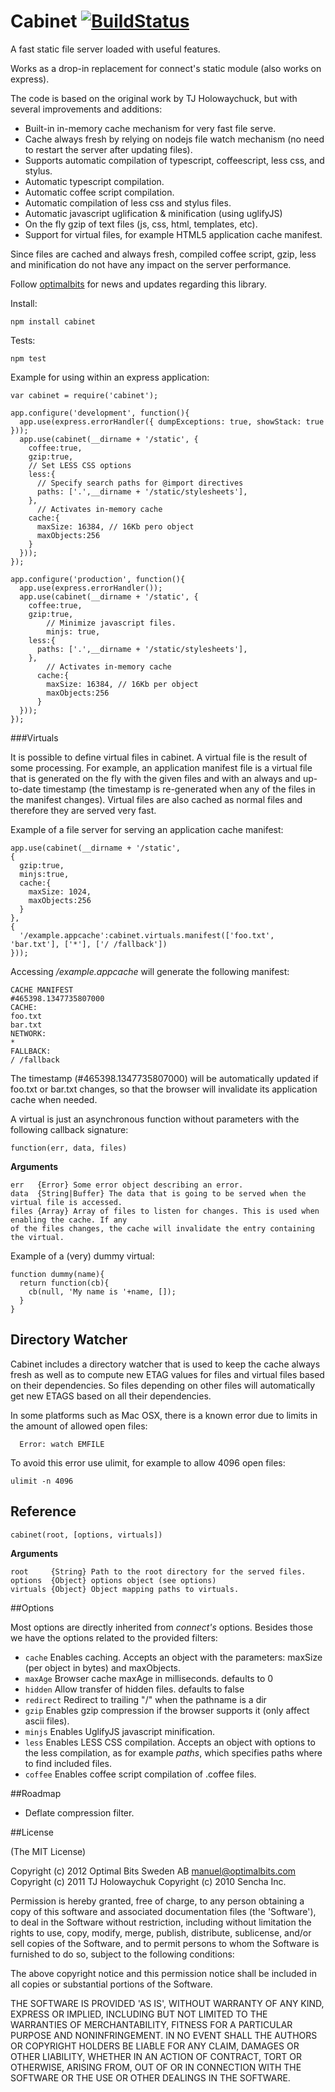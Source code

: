 Cabinet  [![BuildStatus](https://secure.travis-ci.org/OptimalBits/cabinet.png?branch=master)](http://travis-ci.org/optimalbits/cabinet)
=

A fast static file server loaded with useful features.

Works as a drop-in replacement for connect's static module (also works on express).

The code is based on the original work by TJ Holowaychuck, but with several improvements and additions:

- Built-in in-memory cache mechanism for very fast file serve.
- Cache always fresh by relying on nodejs file watch mechanism (no need to restart the server after updating files).
- Supports automatic compilation of typescript, coffeescript, less css, and stylus.
- Automatic typescript compilation.
- Automatic coffee script compilation.
- Automatic compilation of less css and stylus files.
- Automatic javascript uglification & minification (using uglifyJS)
- On the fly gzip of text files (js, css, html, templates, etc).
- Support for virtual files, for example HTML5 application cache manifest.

Since files are cached and always fresh, compiled coffee script, gzip, less and minification do not have any impact on the server performance.

Follow [optimalbits](http://twitter.com/optimalbits) for news and updates regarding this library.

Install:

    npm install cabinet
	
Tests:

    npm test
    
Example for using within an express application:

    var cabinet = require('cabinet');

    app.configure('development', function(){
      app.use(express.errorHandler({ dumpExceptions: true, showStack: true }));
      app.use(cabinet(__dirname + '/static', {
        coffee:true,
        gzip:true,
        // Set LESS CSS options
        less:{
          // Specify search paths for @import directives
          paths: ['.',__dirname + '/static/stylesheets'], 
        },
		  // Activates in-memory cache
	    cache:{ 
	      maxSize: 16384, // 16Kb pero object 
	      maxObjects:256
	    }
      }));
    });

    app.configure('production', function(){
      app.use(express.errorHandler());
      app.use(cabinet(__dirname + '/static', {
        coffee:true,
        gzip:true,
		    // Minimize javascript files.
		    minjs: true, 
        less:{
          paths: ['.',__dirname + '/static/stylesheets'],
        },
		    // Activates in-memory cache
	      cache:{
	        maxSize: 16384, // 16Kb per object
	        maxObjects:256
	      }
      }));
    });


###Virtuals    

It is possible to define virtual files in cabinet. A virtual file is the result of some processing. For example, an application manifest file is a virtual file that is generated
on the fly with the given files and with an always and up-to-date timestamp (the timestamp is re-generated when any of the files in the manifest changes). 
Virtual files are also cached as normal files and therefore they are served very fast. 

Example of a file server for serving an application cache manifest:

    app.use(cabinet(__dirname + '/static', 
    {
      gzip:true,
      minjs:true,
      cache:{
        maxSize: 1024, 
        maxObjects:256
      }
    },
    {
      '/example.appcache':cabinet.virtuals.manifest(['foo.txt', 'bar.txt'], ['*'], ['/ /fallback'])
    }));
    
Accessing  */example.appcache* will generate the following manifest:

    CACHE MANIFEST
    #465398.1347735807000
    CACHE:
    foo.txt
    bar.txt
    NETWORK:
    *
    FALLBACK:
    / /fallback    
    
The timestamp (#465398.1347735807000) will be automatically updated if foo.txt or bar.txt changes,
so that the browser will invalidate its application cache when needed.

A virtual is just an asynchronous function without parameters with the following callback signature:

    function(err, data, files)

__Arguments__

    err   {Error} Some error object describing an error. 
    data  {String|Buffer} The data that is going to be served when the virtual file is accessed.
    files {Array} Array of files to listen for changes. This is used when enabling the cache. If any
    of the files changes, the cache will invalidate the entry containing the virtual.
    
Example of a (very) dummy virtual:

    function dummy(name){
      return function(cb){
        cb(null, 'My name is '+name, []);
      }
    }


## Directory Watcher
Cabinet includes a directory watcher that is used to keep the cache always fresh as well as to compute new ETAG values for files and virtual files based on their dependencies. So files depending on other files will automatically get new ETAGS based on all their dependencies.

In some platforms such as Mac OSX, there is a known error due to limits in the amount of allowed open files: 

      Error: watch EMFILE

To avoid this error use ulimit, for example to allow 4096 open files:

    ulimit -n 4096


## Reference

    cabinet(root, [options, virtuals])

__Arguments__
 
    root     {String} Path to the root directory for the served files.
    options  {Object} options object (see options)
    virtuals {Object} Object mapping paths to virtuals.
    
    
##Options

Most options are directly inherited from *connect's* options. Besides those we have the options related
to the provided filters:

- `cache`    Enables caching. Accepts an object with the parameters:  maxSize (per object in bytes) and maxObjects.
- `maxAge`   Browser cache maxAge in milliseconds. defaults to 0
- `hidden`   Allow transfer of hidden files. defaults to false
- `redirect` Redirect to trailing "/" when the pathname is a dir
- `gzip`     Enables gzip compression if the browser supports it (only affect ascii files).
- `minjs`    Enables UglifyJS javascript minification.
- `less`     Enables LESS CSS compilation. Accepts an object with options to the less compilation, as for example *paths*, which specifies paths where to find included files.
- `coffee`   Enables coffee script compilation of .coffee files.


##Roadmap

- Deflate compression filter.


##License 

(The MIT License)

Copyright (c) 2012 Optimal Bits Sweden AB <manuel@optimalbits.com>
Copyright (c) 2011 TJ Holowaychuk
Copyright (c) 2010 Sencha Inc.

Permission is hereby granted, free of charge, to any person obtaining
a copy of this software and associated documentation files (the
'Software'), to deal in the Software without restriction, including
without limitation the rights to use, copy, modify, merge, publish,
distribute, sublicense, and/or sell copies of the Software, and to
permit persons to whom the Software is furnished to do so, subject to
the following conditions:

The above copyright notice and this permission notice shall be
included in all copies or substantial portions of the Software.

THE SOFTWARE IS PROVIDED 'AS IS', WITHOUT WARRANTY OF ANY KIND,
EXPRESS OR IMPLIED, INCLUDING BUT NOT LIMITED TO THE WARRANTIES OF
MERCHANTABILITY, FITNESS FOR A PARTICULAR PURPOSE AND NONINFRINGEMENT.
IN NO EVENT SHALL THE AUTHORS OR COPYRIGHT HOLDERS BE LIABLE FOR ANY
CLAIM, DAMAGES OR OTHER LIABILITY, WHETHER IN AN ACTION OF CONTRACT,
TORT OR OTHERWISE, ARISING FROM, OUT OF OR IN CONNECTION WITH THE
SOFTWARE OR THE USE OR OTHER DEALINGS IN THE SOFTWARE.

